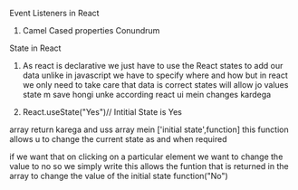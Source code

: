 Event Listeners in React 
1. Camel Cased properties 
Conundrum

State in React 
1. As react is declarative we just have to use the React states to add our data 
unlike in javascript we have to specify where and how but in  react we only need to take care that data is correct 
states will allow 
jo values state m save hongi unke according react ui mein changes kardega

2. React.useState("Yes")// Intitial State is Yes 

array return karega and uss array mein ['initial state',function]
this function allows u to change the current state as and when required 

if we want that on clicking on a particular element we want to change the value to no
so we simply write 
this allows the funtion that is returned in the array to change the value of the initial state
function("No")
